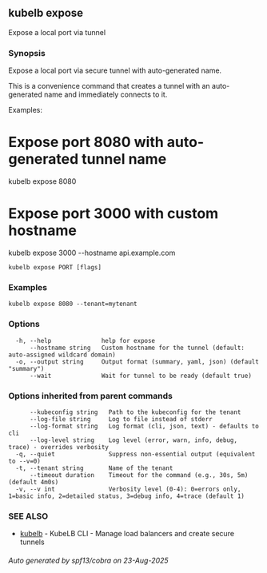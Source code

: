 ## kubelb expose

Expose a local port via tunnel

### Synopsis

Expose a local port via secure tunnel with auto-generated name.

This is a convenience command that creates a tunnel with an auto-generated
name and immediately connects to it.

Examples:
  # Expose port 8080 with auto-generated tunnel name
  kubelb expose 8080

  # Expose port 3000 with custom hostname
  kubelb expose 3000 --hostname api.example.com


```
kubelb expose PORT [flags]
```

### Examples

```
kubelb expose 8080 --tenant=mytenant
```

### Options

```
  -h, --help              help for expose
      --hostname string   Custom hostname for the tunnel (default: auto-assigned wildcard domain)
  -o, --output string     Output format (summary, yaml, json) (default "summary")
      --wait              Wait for tunnel to be ready (default true)
```

### Options inherited from parent commands

```
      --kubeconfig string   Path to the kubeconfig for the tenant
      --log-file string     Log to file instead of stderr
      --log-format string   Log format (cli, json, text) - defaults to cli
      --log-level string    Log level (error, warn, info, debug, trace) - overrides verbosity
  -q, --quiet               Suppress non-essential output (equivalent to --v=0)
  -t, --tenant string       Name of the tenant
      --timeout duration    Timeout for the command (e.g., 30s, 5m) (default 4m0s)
  -v, --v int               Verbosity level (0-4): 0=errors only, 1=basic info, 2=detailed status, 3=debug info, 4=trace (default 1)
```

### SEE ALSO

* [kubelb](kubelb.md)	 - KubeLB CLI - Manage load balancers and create secure tunnels

###### Auto generated by spf13/cobra on 23-Aug-2025
